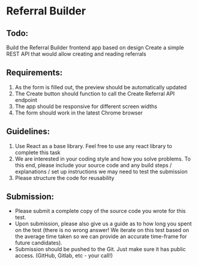 # Referral Builder

## Todo:

Build the Referral Builder frontend app based on design
Create a simple REST API that would allow creating and reading referrals

## Requirements:

1. As the form is filled out, the preview should be automatically updated
2. The Create button should function to call the Create Referral API endpoint
3. The app should be responsive for different screen widths
4. The form should work in the latest Chrome browser

## Guidelines:

1. Use React as a base library. Feel free to use any react library to complete this task
2. We are interested in your coding style and how you solve problems. To this end, please include your source code and any
   build steps / explanations / set up instructions we may need to test the submission
3. Please structure the code for reusability

## Submission:

- Please submit a complete copy of the source code you wrote for this test.
- Upon submission, please also give us a guide as to how long you spent on the test (there is no wrong answer! We iterate on this test
  based on the average time taken so we can provide an accurate time-frame for future candidates).
- Submission should be pushed to the Git. Just make sure it has public access. (GitHub, Gitlab, etc - your call!)
